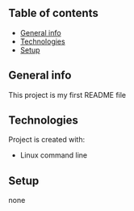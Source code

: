 ## Table of contents
* [General info](#general-info)
* [Technologies](#technologies)
* [Setup](#setup)

## General info
This project is my first README file
	
## Technologies
Project is created with:
* Linux command line
	
## Setup
none

